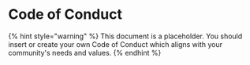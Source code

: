 # Code of Conduct

{% hint style="warning" %}
This document is a placeholder. You should insert or create your own Code of Conduct which aligns with your community's needs and values.&#x20;
{% endhint %}
